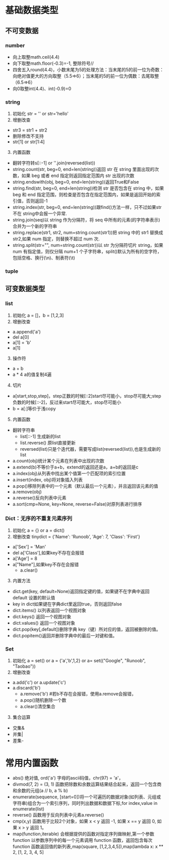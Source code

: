 # 基础数据类型
## 不可变数据
### number
* 向上取整math.ceil(4.4)
* 向下取整math.floor(-0.3)=-1, 整除符号//
* 四舍五入round(4.4)，小数末尾为5的处理方法：当末尾的5的前一位为奇数：向绝对值更大的方向取整（5.5=>6）；当末尾的5的前一位为偶数：去尾取整（6.5=>6）
* 向0取整int(4.4)、int(-0.9)=0
### string
1. 初始化
str = '' or str='hello'
2. 增删改查
* str3 = str1 + str2
* 删除修改不支持
* str[1] or str[1:4]
3. 内置函数
* 翻转字符转s[::-1] or ''.join(reversed(list))
* string.count(str, beg=0, end=len(string))返回 str 在 string 里面出现的次数，如果 beg 或者 end 指定则返回指定范围内 str 出现的次数
* string.endswith(obj, beg=0, end=len(string))返回True和False
* string.find(str, beg=0, end=len(string))检测 str 是否包含在 string 中，如果 beg 和 end 指定范围，则检查是否包含在指定范围内，如果是返回开始的索引值，否则返回-1
* string.index(str, beg=0, end=len(string))跟find()方法一样，只不过如果str不在 string中会报一个异常.
* string.join(seq)以 string 作为分隔符，将 seq 中所有的元素(的字符串表示)合并为一个新的字符串
* string.replace(str1, str2,  num=string.count(str1))把 string 中的 str1 替换成 str2,如果 num 指定，则替换不超过 num 次.
* string.split(str="", num=string.count(str))以 str 为分隔符切片 string，如果 num 有指定值，则仅分隔 num+1 个子字符串，split()默认为所有的空字符，包括空格、换行(\n)、制表符(\t)
### tuple
## 可变数据类型
### list
1. 初始化
a = []，b = [1,2,3]
2. 增删改查
* a.append('a')
* del a[0]
* a[1] = 'b'
* a[1]
3. 操作符
* a + b
* a * 4 a的值复制4遍
4. 切片
* a[start,stop,step]，step正数的时候[::2]start尽可能小，stop尽可能大;step负数的时候[::-2]，反过来start尽可能大，stop尽可能小
* b = a[:]等价于浅copy
5. 内置函数
* 翻转字符串
    * list[::-1] 生成新的list
    * list.reverse() 原list直接更新
    * reversed(list)只是个迭代器，需要写成list(reversed(list)),也是生成新的list
* a.count(obj)统计某个元素在列表中出现的次数
* a.extend(b)不等价于a+b，extend的返回还是a，a+b的返回是c
* a.index(obj)从列表中找出某个值第一个匹配项的索引位置
* a.insert(index, obj)将对象插入列表
* a.pop()移除列表中的一个元素（默认最后一个元素），并且返回该元素的值
* a.remove(obj)
* a.reverse()反向列表中元素
* a.sort(cmp=None, key=None, reverse=False)对原列表进行排序
### Dict：无序的不重复元素序列
1. 初始化
a = {} or a = dict()
2. 增删改查
tinydict = {'Name': 'Runoob', 'Age': 7, 'Class': 'First'}
* a['Sex'] = 'Man'
* del a['Class'],如果key不存在会报错
* a['Age'] = 8
* a["Name"],如果key不存在会报错
    * a.clear()
3. 内置方法
* dict.get(key, default=None)返回指定键的值，如果键不在字典中返回 default 设置的默认值
* key in dict如果键在字典dict里返回true，否则返回false
* dict.items() 以列表返回一个视图对象
* dict.keys() 返回一个视图对象
* dict.values() 返回一个视图对象
* dict.pop(key[,default])删除字典 key（键）所对应的值，返回被删除的值。
* dict.popitem()返回并删除字典中的最后一对键和值。
### Set
1. 初始化
a = set() or a = {'a','b',1,2} or a= set(("Google", "Runoob", "Taobao"))
2. 增删改查
* a.add('c') or a.update('c')
* a.discard('b')
    * a.remove('b') #若b不存在会报错，使用a.remove会报错，
    * a.pop()随机删除一个数
    * a.clear()清空集合
3. 集合运算
* 交集&
* 并集|
* 差集-
# 常用内置函数
* abs() 绝对值, ord('a') 字母的ascii码值，chr(97) = 'a'，
* divmod(7, 2) = (3, 1) 函数把除数和余数运算结果结合起来，返回一个包含商和余数的元组(a // b, a % b)
* enumerate(sequence, [start=0])将一个可遍历的数据对象(如列表、元组或字符串)组合为一个索引序列，同时列出数据和数据下标,for index,value in enumerate(list)
* reverse() 函数用于反向列表中元素a.reverse()
* cmp(x,y) 函数用于比较2个对象，如果 x < y 返回 -1, 如果 x == y 返回 0, 如果 x > y 返回 1。
* map(function,iterable) 会根据提供的函数对指定序列做映射,第一个参数 function 以参数序列中的每一个元素调用 function 函数，返回包含每次 function 函数返回值的新列表,map(square, [1,2,3,4,5]),map(lambda x: x ** 2, [1, 2, 3, 4, 5]


